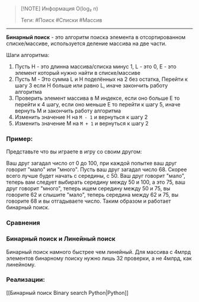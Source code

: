 > [!NOTE] Информация
> O(log₂ n)
> 
> Теги: #Поиск #Списки #Массив
---
**Бинарный поиск** - это алгоритм поиска элемента в отсортированном списке/массиве, используется деление массива на две части.

Шаги алгоритма:
1. Пусть H - это длинна массива/списка минус 1, L - это 0, E - это элемент который нужно найти в списке/массиве
2. Пусть M - Это сумма L и H поделённых на 2 без остатка, Перейти к шагу 3 если H больше или равно L, иначе закончить работу алгоритма
3. Проверить элемент массива в M индексе, если оно больше E то перейти к 4 шагу, если оно меньше E то перейти к шагу 5, иначе вернуть M и закончить работу алгоритма
4. Изменить значение H на `M - 1` и вернуться к шагу 2
5. Изменить значение M на `M + 1` и вернуться к шагу 2

### Пример:
Представьте что вы играете в игру со своим другом: 

Ваш друг загадал число от 0 до 100, при каждой попытке ваш друг говорит "мало" или "много". 
Пусть ваш друг загадал число 68. 
Скорее всего лучше будет начать с середины, с 50.
Ваш друг говорит "мало", теперь вам следует выбирать середину между 50 и 100, а это 75, ваш друг говорит "много", теперь ищем середину между 50 и 75, вы говорите 62 и слышите "мало", теперь середина между 62 и 75, вы говорите 68 и вы отгадываете число. 
Таким образом и работает бинарный поиск.
### Сравнения
### Бинарный поиск и Линейный поиск
Бинарный поиск намного быстрее чем линейный. 
Для массива с 4млрд элементов бинарному поиску нужно лишь 32 проверки, а не 4млрд, как линейному.

### Реализации:
[[Бинарный поиск Binary search Python|Python]]